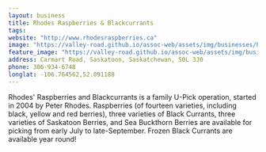 ```yaml
---
layout: business
title: Rhodes Raspberries & Blackcurrants
tags:
website: "http://www.rhodesraspberries.ca"
image: "https://valley-road.github.io/assoc-web/assets/img/businesses/hero-rhodes-raspberries.png"
feature_image: "https://valley-road.github.io/assoc-web/assets/img/businesses/image-rhodes-raspberries.png"
address: Carmart Road, Saskatoon, Saskatchewan, S0L 3J0
phone: 306-934-6748
longlat: -106.764562,52.091188
---
```

Rhodes' Raspberries and Blackcurrants is a family U-Pick operation, started in 2004 by Peter Rhodes. Raspberries (of fourteen varieties, including black, yellow and red berries), three varieties of Black Currants, three varieties of Saskatoon Berries, and Sea Buckthorn Berries are available for picking from early July to late-September. Frozen Black Currants are available year round!
